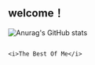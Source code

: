 <h2>welcome！</h2>

![Anurag's GitHub stats](https://github-readme-stats.vercel.app/api?username=wangxudongcc&show_icons=true&theme=dracula&locale=cn)

                                                                                                                                              <i>The Best Of Me</i>
